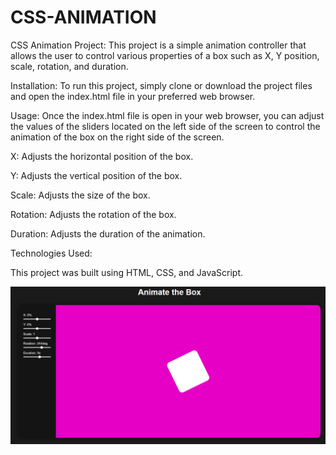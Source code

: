 # CSS-ANIMATION
CSS Animation Project:
                      This project is a simple animation controller that allows the user to control various properties of a box such as X, Y position, scale, rotation,                         and duration.

Installation:
             To run this project, simply clone or download the project files and open the index.html file in your preferred web browser.

Usage:
      Once the index.html file is open in your web browser, you can adjust the values of the sliders located on the left side of the screen to control the                     animation of the box on the right side of the screen.
              

X: Adjusts the horizontal position of the box.

Y: Adjusts the vertical position of the box.

Scale: Adjusts the size of the box.

Rotation: Adjusts the rotation of the box.

Duration: Adjusts the duration of the animation.

Technologies Used:

This project was built using HTML, CSS, and JavaScript.

![Alt text](https://github.com/KESHAVsCODE/CSS-ANIMATION/blob/main/97460bc5d83d4b98bdd6b69801ac3c93.png)
